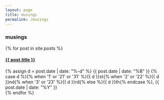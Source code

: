 ```yaml
---
layout: page
title: musings
permalink: /musings
---
```


### musings

<section>
  <div class="blog-container">
    {% for post in site.posts %}
      <div class="blog-unit">
        <h4><a href="{{ site.github.url }}{{ post.url }}">{{ post.title }}</a></h4>
        <span class="blog-date">
          {% assign d = post.date | date: "%-d"  %}
          {{ post.date | date: "%B" }}
          <!-- gotta use some weird formatting to avoid extra spaces -->
          {% case d %}{%
          when '1' or '21' or '31' %}{{ d }}st{%
          when '2' or '22' %}{{ d }}nd{%
          when '3' or '23' %}{{ d }}rd{%
          else %}{{ d }}th{% endcase %},
          {{ post.date | date: "%Y" }}
        </span>
      </div>
    {% endfor %}
  </div>
</section>
